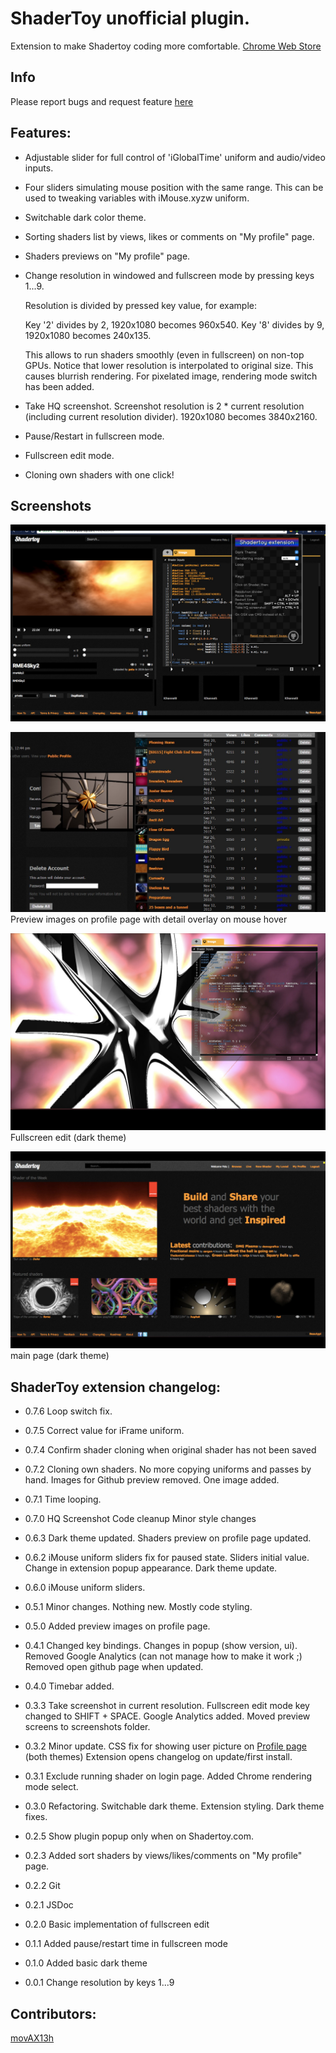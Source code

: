 # ShaderToy unofficial plugin.

Extension to make Shadertoy coding more comfortable.
[Chrome Web Store](https://chrome.google.com/webstore/detail/shadertoy-unofficial-plug/ohicbclhdmkhoabobgppffepcopomhgl?hl=pl)

## Info

Please report bugs and request feature [here](https://github.com/patuwwy/ShaderToy-Chrome-Plugin/issues)

## Features:

* Adjustable slider for full control of 'iGlobalTime' uniform and audio/video inputs.

* Four sliders simulating mouse position with the same range.
  This can be used to tweaking variables with iMouse.xyzw uniform.

* Switchable dark color theme.

* Sorting shaders list by views, likes or comments on "My profile" page.

* Shaders previews on "My profile" page.

* Change resolution in windowed and fullscreen mode by pressing keys 1...9.

  Resolution is divided by pressed key value, for example:

  Key '2' divides by 2, 1920x1080 becomes 960x540.
  Key '8' divides by 9, 1920x1080 becomes 240x135.

  This allows to run shaders smoothly (even in fullscreen) on non-top GPUs.
  Notice that lower resolution is interpolated to original size. This causes blurrish rendering. For pixelated image, rendering mode switch has been added.

* Take HQ screenshot. Screenshot resolution is 2 * current resolution (including current resolution divider). 1920x1080 becomes 3840x2160.

* Pause/Restart in fullscreen mode.

* Fullscreen edit mode.

* Cloning own shaders with one click!

## Screenshots

![](./screenshots/screen3.jpg)

![](./screenshots/previews.jpg)
Preview images on profile page with detail overlay on mouse hover

![](./screenshots/screen2.jpg)
Fullscreen edit (dark theme)

![](./screenshots/screen1.jpg)
main page (dark theme)


## ShaderToy extension changelog:

* 0.7.6
Loop switch fix.

* 0.7.5
Correct value for iFrame uniform.

* 0.7.4
Confirm shader cloning when original shader has not been saved

* 0.7.2
Cloning own shaders. No more copying uniforms and passes by hand.
Images for Github preview removed. One image added.

* 0.7.1
Time looping.

* 0.7.0
HQ Screenshot
Code cleanup
Minor style changes

* 0.6.3
Dark theme updated.
Shaders preview on profile page updated.

* 0.6.2
iMouse uniform sliders fix for paused state.
Sliders initial value.
Change in extension popup appearance.
Dark theme update.

* 0.6.0
iMouse uniform sliders.

* 0.5.1
Minor changes. Nothing new. Mostly code styling.

* 0.5.0
Added preview images on profile page.

* 0.4.1
Changed key bindings.
Changes in popup (show version, ui).
Removed Google Analytics (can not manage how to make it work ;)
Removed open github page when updated.

* 0.4.0
Timebar added.

* 0.3.3
Take screenshot in current resolution.
Fullscreen edit mode key changed to SHIFT + SPACE.
Google Analytics added.
Moved preview screens to screenshots folder.

* 0.3.2
Minor update.
CSS fix for showing user picture on [Profile page](https://www.shadertoy.com/profile) (both themes)
Extension opens changelog on update/first install.

* 0.3.1
Exclude running shader on login page.
Added Chrome rendering mode select.

* 0.3.0
Refactoring.
Switchable dark theme.
Extension styling.
Dark theme fixes.

* 0.2.5
Show plugin popup only when on Shadertoy.com.

* 0.2.3
Added sort shaders by views/likes/comments on "My profile" page.

* 0.2.2
Git

* 0.2.1
JSDoc

* 0.2.0
Basic implementation of fullscreen edit

* 0.1.1
Added pause/restart time in fullscreen mode

* 0.1.0
Added basic dark theme

* 0.0.1
Change resolution by keys 1...9


## Contributors:

[movAX13h](http://blog.thrill-project.com/)

